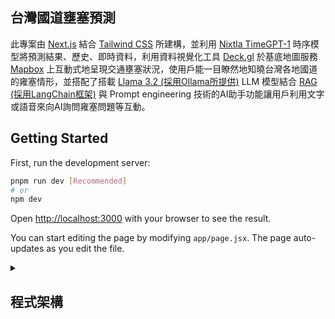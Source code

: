 ## 台灣國道壅塞預測

此專案由 [Next.js](https://nextjs.org/) 結合 [Tailwind CSS](https://tailwindcss.com/) 所建構，並利用 [Nixtla TimeGPT-1](https://docs.nixtla.io/docs/getting-started-about_timegpt) 時序模型將預測結果、歷史、即時資料，利用資料視覺化工具 [Deck.gl](https://deck.gl/) 於基底地圖服務 [Mapbox](https://visgl.github.io/react-map-gl/docs/api-reference/map) 上互動式地呈現交通壅塞狀況，使用戶能一目瞭然地知曉台灣各地國道的雍塞情形，並搭配了搭載 [Llama 3.2 (採用Ollama所提供)](https://ollama.com/library/llama3.2) LLM 模型結合 [RAG (採用LangChain框架)](https://js.langchain.com/docs/integrations/chat/ollama/) 與 Prompt engineering 技術的AI助手功能讓用戶利用文字或語音來向AI詢問雍塞問題等互動。

## Getting Started

First, run the development server:

```bash
pnpm run dev [Recommended]
# or
npm dev
```

Open [http://localhost:3000](http://localhost:3000) with your browser to see the result.

You can start editing the page by modifying `app/page.jsx`. The page auto-updates as you edit the file.

<details>
  <summary>

## 程式架構

  </summary>

  - ### API
  > ![image](https://github.com/user-attachments/assets/4e298799-9d90-4978-a561-1d57d5fed367)

</details>